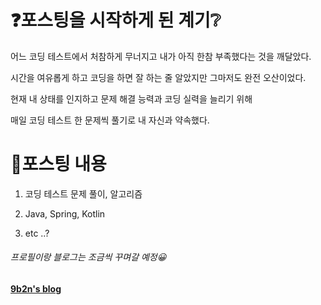 # ❓포스팅을 시작하게 된 계기❔

어느 코딩 테스트에서 처참하게 무너지고 내가 아직 한참 부족했다는 것을 깨달았다.

시간을 여유롭게 하고 코딩을 하면 잘 하는 줄 알았지만 그마저도 완전 오산이었다.

현재 내 상태를 인지하고 문제 해결 능력과 코딩 실력을 늘리기 위해

매일 코딩 테스트 한 문제씩 풀기로 내 자신과 약속했다.



# 📝포스팅 내용

1. 코딩 테스트 문제 풀이, 알고리즘

2. Java, Spring, Kotlin
3. etc ..?



###### 프로필이랑 블로그는 조금씩 꾸며갈 예정😀

**[9b2n's blog](https://9b2n.github.io/)**